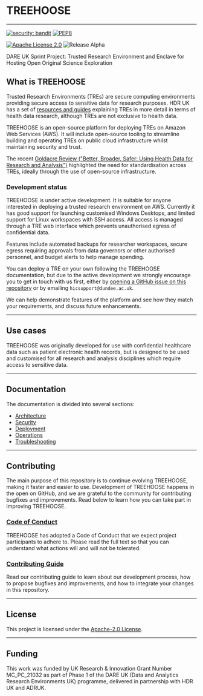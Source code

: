 # TREEHOOSE

---

[![security: bandit](https://img.shields.io/badge/security-bandit-yellow.svg)](https://github.com/PyCQA/bandit)
[![PEP8](https://img.shields.io/badge/code%20style-pep8-orange.svg)](https://www.python.org/dev/peps/pep-0008/)

[![Apache License 2.0](https://badgen.net/badge/license/Apache%20License%202.0/blue)](./LICENSE)
![Release Alpha](https://badgen.net/badge/release/Alpha/orange)

DARE UK Sprint Project: Trusted Research Environment and Enclave for Hosting
Open Original Science Exploration

## What is TREEHOOSE

Trusted Research Environments (TREs) are secure computing environments providing 
secure access to sensitive data for research purposes. HDR UK has a set of 
[resources and guides](https://www.hdruk.ac.uk/access-to-health-data/trusted-research-environments/) 
explaining TREs in more detail in terms of health data research, although TREs 
are not exclusive to health data.

TREEHOOSE is an open-source platform for deploying TREs on Amazon Web Services
(AWS). It will include open-source tooling to streamline building and operating
TREs on public cloud infrastructure whilst maintaining security and trust.

The recent
[Goldacre Review ("Better, Broader, Safer: Using Health Data for Research and Analysis")](https://www.goldacrereview.org/)
highlighted the need for standardisation across TREs, ideally through the use of
open-source infrastructure.

### Development status

TREEHOOSE is under active development. It is suitable for anyone interested in
deploying a trusted research environment on AWS. Currently it has good support
for launching customised Windows Desktops, and limited support for Linux
workspaces with SSH access. All access is managed through a TRE web interface
which prevents unauthorised egress of confidential data.

Features include automated backups for researcher workspaces, secure egress
requiring approvals from data governors or other authorised personnel, and
budget alerts to help manage spending.

You can deploy a TRE on your own following the TREEHOOSE documentation, but due
to the active development we strongly encourage you to get in touch with us
first, either by
[opening a GitHub issue on this repository](https://github.com/HicResearch/TREEHOOSE/issues)
or by emailing `hicsupport@dundee.ac.uk`.

We can help demonstrate features of the platform and see how they match your requirements,
and discuss future enhancements.

---

## Use cases

TREEHOOSE was originally developed for use with confidential healthcare data 
such as patient electronic health records, but is designed to be used and 
customised for all research and analysis disciplines which require access to 
sensitive data.

---

## Documentation

The documentation is divided into several sections:

- [Architecture](./doc/architecture/README.md)
- [Security](./doc/security/SecurityControls.md)
- [Deployment](./doc/deployment/README.md)
- [Operations](./doc/operations/README.md)
- [Troubleshooting](./doc/troubleshooting/TroubleshootingRunbook.md)

---

## Contributing

The main purpose of this repository is to continue evolving TREEHOOSE, making it
faster and easier to use. Development of TREEHOOSE happens in the open on
GitHub, and we are grateful to the community for contributing bugfixes and
improvements. Read below to learn how you can take part in improving TREEHOOSE.

### [Code of Conduct](CODE_OF_CONDUCT.md)

TREEHOOSE has adopted a Code of Conduct that we expect project participants to
adhere to. Please read the full text so that you can understand what actions
will and will not be tolerated.

### [Contributing Guide](CONTRIBUTING.md)

Read our contributing guide to learn about our development process, how to
propose bugfixes and improvements, and how to integrate your changes in this
repository.

---

## License

This project is licensed under the [Apache-2.0 License](./LICENSE).

---

## Funding

This work was funded by UK Research & Innovation Grant Number MC_PC_21032 as 
part of Phase 1 of the DARE UK (Data and Analytics Research Environments UK)
programme, delivered in partnership with HDR UK and ADRUK.

